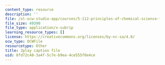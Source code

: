 ```yaml
---
content_type: resource
description: ''
file: /ol-ocw-studio-app/courses/5-112-principles-of-chemical-science-fall-2005/8fd72c483a4f5c7eb9ea4ce555f0e4ce_qm_hVsoM4OY.vtt
file_size: 49390
file_type: application/x-subrip
learning_resource_types: []
license: https://creativecommons.org/licenses/by-nc-sa/4.0/
ocw_type: OCWFile
resourcetype: Other
title: 3play caption file
uid: 8fd72c48-3a4f-5c7e-b9ea-4ce555f0e4ce
---
```

